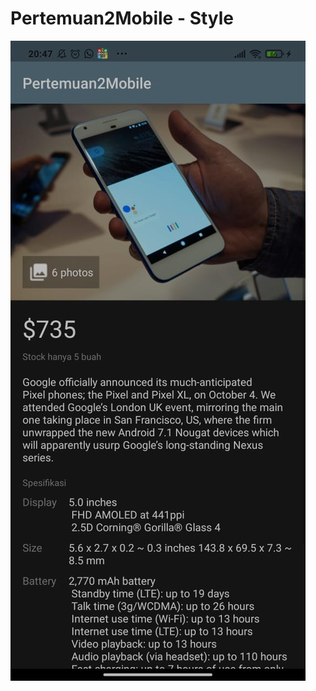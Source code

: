 # Pertemuan2Mobile - Style

![Image of Yaktocat](https://github.com/soffandluffy/Pertemuan2Mobile/blob/style/SS/style.jpeg)
